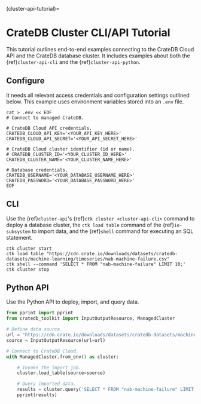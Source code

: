 (cluster-api-tutorial)=
# CrateDB Cluster CLI/API Tutorial

This tutorial outlines end-to-end examples connecting to the CrateDB Cloud
API and the CrateDB database cluster. It includes examples about both the
{ref}`cluster-api-cli` and the {ref}`cluster-api-python`.

## Configure

It needs all relevant access credentials and configuration settings outlined
below. This example uses environment variables stored into an `.env` file.

```shell
cat > .env << EOF
# Connect to managed CrateDB.

# CrateDB Cloud API credentials.
CRATEDB_CLOUD_API_KEY='<YOUR_API_KEY_HERE>'
CRATEDB_CLOUD_API_SECRET='<YOUR_API_SECRET_HERE>'

# CrateDB Cloud cluster identifier (id or name).
# CRATEDB_CLUSTER_ID='<YOUR_CLUSTER_ID_HERE>'
CRATEDB_CLUSTER_NAME='<YOUR_CLUSTER_NAME_HERE>'

# Database credentials.
CRATEDB_USERNAME='<YOUR_DATABASE_USERNAME_HERE>'
CRATEDB_PASSWORD='<YOUR_DATABASE_PASSWORD_HERE>'
EOF
```

## CLI

Use the {ref}`cluster-api`'s {ref}`ctk cluster <cluster-api-cli>` command to deploy a database cluster,
the `ctk load table` command of the {ref}`io-subsystem` to import data,
and the {ref}`shell` command for executing an SQL statement.
```shell
ctk cluster start
ctk load table "https://cdn.crate.io/downloads/datasets/cratedb-datasets/machine-learning/timeseries/nab-machine-failure.csv"
ctk shell --command 'SELECT * FROM "nab-machine-failure" LIMIT 10;'
ctk cluster stop
```

## Python API

Use the Python API to deploy, import, and query data.
```python
from pprint import pprint
from cratedb_toolkit import InputOutputResource, ManagedCluster

# Define data source.
url = "https://cdn.crate.io/downloads/datasets/cratedb-datasets/machine-learning/timeseries/nab-machine-failure.csv"
source = InputOutputResource(url=url)

# Connect to CrateDB Cloud.
with ManagedCluster.from_env() as cluster:

    # Invoke the import job.
    cluster.load_table(source=source)

    # Query imported data.
    results = cluster.query('SELECT * FROM "nab-machine-failure" LIMIT 10;')
    pprint(results)
```
